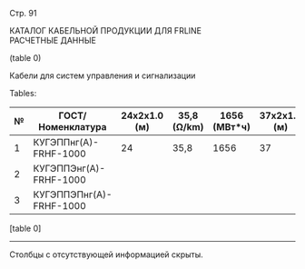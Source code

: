 Стр. 91

КАТАЛОГ КАБЕЛЬНОЙ ПРОДУКЦИИ ДЛЯ FRLINE  
РАСЧЕТНЫЕ ДАННЫЕ  

(table 0)

Кабели для систем управления и сигнализации  

Tables:

| № | ГОСТ/Номенклатура                         | 24x2x1.0 (м) | 35,8 (Ω/km) | 1656 (МВт*ч) | 37x2x1.0 (м) | 40,6 (Ω/km) | 2223 (МВт*ч) | 37x2x1.0 (м) | 44,4 (Ω/km) | 2647 (МВт*ч) |
|---|--------------------------------------------|---------------|--------------|----------------|---------------|-------------|---------------|---------------|-------------|---------------|
| 1 | КУГЭППнг(А)-FRHF-1000                     | 24            | 35,8         | 1656           | 37            | 39,4        | 2006          | 40,6          | 2409        | 2647          |
| 2 | КУГЭППЭнг(А)-FRHF-1000                    |               |              |                |               |             |               |               |             |               |
| 3 | КУГЭППЭПнг(А)-FRHF-1000                   |               |              |                |               |             |               |               |             |               |

[table 0]

---

Столбцы с отсутствующей информацией скрыты.
